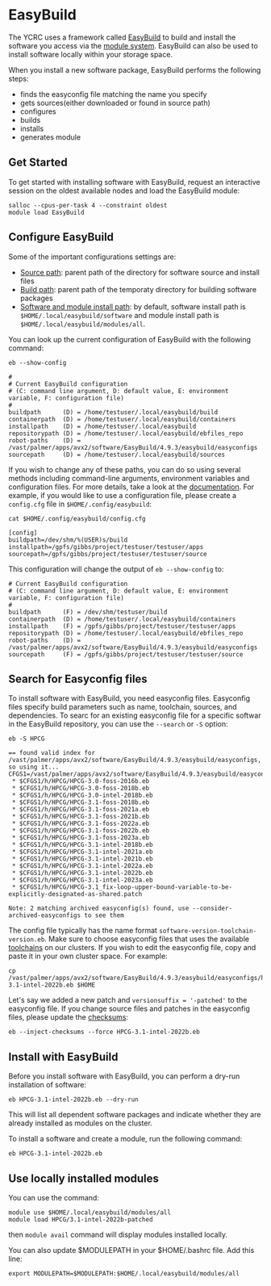# EasyBuild

The YCRC uses a framework called [EasyBuild](https://easybuild.readthedocs.io/en/latest/) to build and install the software you access via the [module system](https://docs.ycrc.yale.edu/applications/modules). EasyBuild can also be used to install software locally within your storage space.

When you install a new software package, EasyBuild performs the following steps:

* finds the easyconfig file matching the name you specify 
* gets sources(either downloaded or found in source path)
* configures
* builds
* installs
* generates module
 
## Get Started
To get started with installing software with EasyBuild, request an interactive session on the oldest available nodes and load the EasyBuild module:

```
salloc --cpus-per-task 4 --constraint oldest 
module load EasyBuild
```

## Configure EasyBuild
Some of the important configurations settings are:

* [Source path](https://docs.easybuild.io/configuration/#sourcepath): parent path of the directory for software source and install files
* [Build path](https://docs.easybuild.io/configuration/#buildpath): parent path of the temporaty directory for building software packages
* [Software and module install path](https://docs.easybuild.io/configuration/#installpath): by default, software install path is `$HOME/.local/easybuild/software` and module install path is `$HOME/.local/easybuild/modules/all`. 

You can look up the current configuration of EasyBuild with the following command:
```
eb --show-config

#
# Current EasyBuild configuration
# (C: command line argument, D: default value, E: environment variable, F: configuration file)
#
buildpath      (D) = /home/testuser/.local/easybuild/build
containerpath  (D) = /home/testuser/.local/easybuild/containers
installpath    (D) = /home/testuser/.local/easybuild
repositorypath (D) = /home/testuser/.local/easybuild/ebfiles_repo
robot-paths    (D) = /vast/palmer/apps/avx2/software/EasyBuild/4.9.3/easybuild/easyconfigs
sourcepath     (D) = /home/testuser/.local/easybuild/sources
```
If you wish to change any of these paths, you can do so using several methods including command-line arguments, environment variables and configuration files. For more details, take a look at the [documentation](https://docs.easybuild.io/configuration/). For example, if you would like to use a configuration file, please create a `config.cfg` file in `$HOME/.config/easybuild`:
```
cat $HOME/.config/easybuild/config.cfg

[config]
buildpath=/dev/shm/%(USER)s/build
installpath=/gpfs/gibbs/project/testuser/testuser/apps
sourcepath=/gpfs/gibbs/project/testuser/testuser/source

```
This configuration will change the output of `eb --show-config` to:
```
# Current EasyBuild configuration
# (C: command line argument, D: default value, E: environment variable, F: configuration file)
#
buildpath      (F) = /dev/shm/testuser/build
containerpath  (D) = /home/testuser/.local/easybuild/containers
installpath    (F) = /gpfs/gibbs/project/testuser/testuser/apps
repositorypath (D) = /home/testuser/.local/easybuild/ebfiles_repo
robot-paths    (D) = /vast/palmer/apps/avx2/software/EasyBuild/4.9.3/easybuild/easyconfigs
sourcepath     (F) = /gpfs/gibbs/project/testuser/testuser/source
```

## Search for Easyconfig files
To install software with EasyBuild, you need easyconfig files. Easyconfig files specify build parameters such as name, toolchain, sources, and dependencies. To searc for an existing easyconfig file for a specific softwar in the EasyBuild repository, you can use the `--search` or `-S` option:
```
eb -S HPCG

== found valid index for /vast/palmer/apps/avx2/software/EasyBuild/4.9.3/easybuild/easyconfigs, so using it...
CFGS1=/vast/palmer/apps/avx2/software/EasyBuild/4.9.3/easybuild/easyconfigs
 * $CFGS1/h/HPCG/HPCG-3.0-foss-2016b.eb
 * $CFGS1/h/HPCG/HPCG-3.0-foss-2018b.eb
 * $CFGS1/h/HPCG/HPCG-3.0-intel-2018b.eb
 * $CFGS1/h/HPCG/HPCG-3.1-foss-2018b.eb
 * $CFGS1/h/HPCG/HPCG-3.1-foss-2021a.eb
 * $CFGS1/h/HPCG/HPCG-3.1-foss-2021b.eb
 * $CFGS1/h/HPCG/HPCG-3.1-foss-2022a.eb
 * $CFGS1/h/HPCG/HPCG-3.1-foss-2022b.eb
 * $CFGS1/h/HPCG/HPCG-3.1-foss-2023a.eb
 * $CFGS1/h/HPCG/HPCG-3.1-intel-2018b.eb
 * $CFGS1/h/HPCG/HPCG-3.1-intel-2021a.eb
 * $CFGS1/h/HPCG/HPCG-3.1-intel-2021b.eb
 * $CFGS1/h/HPCG/HPCG-3.1-intel-2022a.eb
 * $CFGS1/h/HPCG/HPCG-3.1-intel-2022b.eb
 * $CFGS1/h/HPCG/HPCG-3.1-intel-2023a.eb
 * $CFGS1/h/HPCG/HPCG-3.1_fix-loop-upper-bound-variable-to-be-explicitly-designated-as-shared.patch

Note: 2 matching archived easyconfig(s) found, use --consider-archived-easyconfigs to see them

``` 
The config file typically has the name format `software-version-toolchain-version.eb`. Make sure to choose easyconfig files that uses the available [toolchains](https://docs.ycrc.yale.edu/applications/toolchains/) on our clusters. If you wish to edit the easyconfig file, copy and paste it in your own cluster space. For example:
```
cp /vast/palmer/apps/avx2/software/EasyBuild/4.9.3/easybuild/easyconfigs/h/HPCG/HPCG-3.1-intel-2022b.eb $HOME
```
Let's say we added a new patch and `versionsuffix = '-patched'` to the easyconfig file. If you change source files and patches in the easyconfig files, please update the [checksums](https://docs.easybuild.io/writing-easyconfig-files/?h=inject#common_easyconfig_param_sources):
```
eb --inject-checksums --force HPCG-3.1-intel-2022b.eb
```

## Install with EasyBuild
Before you install software with EasyBuild, you can perform a dry-run installation of software:
```
eb HPCG-3.1-intel-2022b.eb --dry-run
```
This will list all dependent software packages and indicate whether they are already installed as modules on the cluster.  

To install a software and create a module, run the following command:
```
eb HPCG-3.1-intel-2022b.eb
```

## Use locally installed modules
You can use the command:
```
module use $HOME/.local/easybuild/modules/all
module load HPCG/3.1-intel-2022b-patched
```
then `module avail` command will display modules installed locally.

You can also update $MODULEPATH in your $HOME/.bashrc file. Add this line:
```
export MODULEPATH=$MODULEPATH:$HOME/.local/easybuild/modules/all
```













